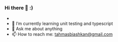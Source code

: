 ### Hi there 👋 :) 

-
- 🌱 I’m currently learning unit testing and typescript
- 💬 Ask me about anything 
- 📫 How to reach me: tahmasbiashkan@gmail.com 
